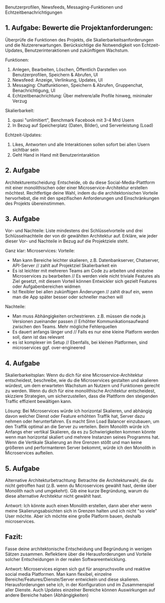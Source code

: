 Benutzerprofilen, Newsfeeds, Messaging-Funktionen und Echtzeitbenachrichtigungen

## 1. Aufgabe: Bewerte die Projektanforderungen:
Überprüfe die Funktionen des Projekts, die Skalierbarkeitsanforderungen und die Nutzererwartungen.
Berücksichtige die Notwendigkeit von Echtzeit-Updates, Benutzerinteraktionen und zukünftigem Wachstum.

Funktionen: 
1. Anlegen, Bearbeiten, Löschen, Öffentlich Darstellen von Benutzerprofilen, Speichern & Abrufen, UI
2. Newsfeed: Anzeige, Verlinkung, Updates, UI
3. Messaging: Chatfunktionen, Speichern & Abrufen, Gruppenchat, Benachrichtigung, UI
4. Echtzeitbenachrichtung: Über mehrere/alle Profile hinweg, minimaler Verzug

Skalierbarkeit:
1. quasi "unlimitiert", Benchmark Facebook mit 3-4 Mrd Usern
2. In Bezug auf Speicherplatz (Daten, Bilder), und Serverleistung (Load)

Echtzeit-Updates:
1. Likes, Antworten und alle Interaktionen sollen sofort bei allen Usern sichtbar sein
2. Geht Hand in Hand mit Benutzerintaraktion

## 2. Aufgabe
Architekturentscheidung:
Entscheide, ob du diese Social-Media-Plattform mit einer monolithischen oder einer Microservice-Architektur erstellen möchtest.
Rechtfertige deine Wahl, indem du die architektonischen Vorteile hervorhebst, die mit den spezifischen Anforderungen und Einschränkungen des Projekts übereinstimmen.

## 3. Aufgabe
Vor- und Nachteile:
Liste mindestens drei Schlüsselvorteile und drei Schlüsselnachteile der von dir gewählten Architektur auf.
Erkläre, wie jeder dieser Vor- und Nachteile in Bezug auf die Projektziele steht.


Ganz klar: Microservices:
Vorteile:
- Man kann Bereiche leichter skalieren, z.B. Datenbankserver, Chatserver, API-Server  // zahlt auf Projektziel Skalierbarkeit ein
- Es ist leichter mit mehreren Teams am Code zu arbeiten und einzelne Microservices zu bearbeiten // Es werden viele nicht triviale Features als Ziel gesetzt, mit diesem Vorteil können Entwickler sich gezielt Features oder Aufgabenbereichen widmen
- Ist flexibler bei allen zukünftigen Änderungen // zahlt drauf ein, wenn man die App später besser oder schneller machen will

Nachteile:
- Man muss Abhängigkeiten orchestrieren. z.B. müssen die node.js Versionen zueinander passen // Erhöhter Kommunikationsaufwand zwischen den Teams. Mehr mögliche Fehlerquellen
- Es dauert anfangs länger und // Falls es nur eine kleine Platform werden soll, dann ist das relevant
- es ist komplexer im Setup // Ebenfalls, bei kleinen Platformen, sind microservices ggf. over-engineered

## 4. Aufgabe
Skalierbarkeitsplan:
Wenn du dich für eine Microservice-Architektur entscheidest, beschreibe, wie du die Microservices gestalten und skalieren würdest, um dem erwarteten Wachstum an Nutzern und Funktionen gerecht zu werden.
Wenn du dich für eine monolithische Architektur entscheidest, skizziere Strategien, um sicherzustellen, dass die Plattform den steigenden Traffic effizient bewältigen kann.

Lösung:
Bei Microservices würde ich horizontal Skalieren, und abhängig davon welcher Dienst oder Feature erhöhten Traffik hat, Server dazu nehmen oder herunterfahren. Es macht Sinn Load Balancer einzubauen, um den Traffik optimal an die Server zu verteilen.
Beim Monolith würde ich Anfangs eher vertikal Skalieren, da es zu Schwierigkeiten kommen könnte wenn man horizontal skaliert und mehrere Instanzen seines Programms hat. Wenn die Vertikale Skalierung an ihre Grenzen stößt und man keine größeren und performanteren Server bekommt, würde ich den Monolith in Microservices aufteilen.

## 5. Aufgabe
Alternative Architekturbetrachtung:
Betrachte die Architekturwahl, die du nicht getroffen hast (z.B. wenn du Microservices gewählt hast, denke über Monolith nach und umgekehrt).
Gib eine kurze Begründung, warum du diese alternative Architektur nicht gewählt hast.


Antwort:
Ich könnte auch einen Monolith erstellen, dann aber eher wenn meine Skalierungsabsichten sich in Grenzen halten und ich nicht "so viele" User möchte. Aber ich möchte eine große Platform bauen, deshalb microservices.

## Fazit:
Fasse deine architektonische Entscheidung und Begründung in wenigen Sätzen zusammen.
Reflektiere über die Herausforderungen und Vorteile solcher Entscheidungen in der realen Softwareentwicklung.

Antwort:
Microservices eignen sich gut für anspruchsvolle und reaktive social media Platformen. Man kann flexibel, einzelne Bereiche/Features/Dienste/Server entwickeln und diese skalieren. 
Herausforderungen sehe ich, in der Konfiguration und im Zusammenspiel aller Dienste. Auch Updates einzelner Bereiche können Auswirkungen auf andere Bereiche haben (Abhängigkeiten)